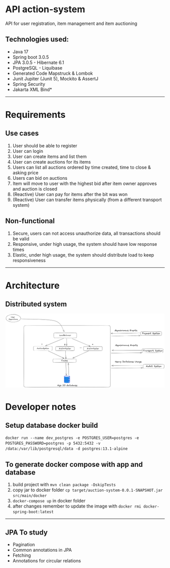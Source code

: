 # API action-system
API for user registration, item management and item auctioning

## Technologies used:

* Java 17
* Spring boot 3.0.5
* JPA 3.0.5 - Hibernate 6.1
* PostgreSQL - Liquibase
* Generated Code Mapstruck & Lombok
* Junit Jupiter (Junit 5), Mockito & AssertJ
* Spring Security
* Jakarta XML Bind* 
---
# Requirements

## Use cases
1. User should be able to register
2. User can login
3. User can create items and list them
4. User can create auctions for its items
5. Users can list all auctions ordered by time created, time to close & asking price
6. Users can bid on auctions
7. Item will move to user with the highest bid after item owner approves and auction is closed
8. (Reactive) User can pay for items after the bit was won
9. (Reactive) User can transfer items physically (from a different transport system) 

## Non-functional

1. Secure, users can not access unauthorize data, all transactions should be valid
2. Responsive, under high usage, the system should have low response times
3. Elastic, under high usage, the system should distribute load to keep responsiveness

---
# Architecture

## Distributed system
![alt text](documentation/distributed_system.png)


# Developer notes
## Setup database docker build
`docker run --name dev_postgres -e POSTGRES_USER=postgres -e POSTGRES_PASSWORD=postgres -p 5432:5432 -v /data:/var/lib/postgresql/data -d postgres:13.1-alpine`

## To generate docker compose with app and database
1. build project with `mvn clean package -DskipTests`
2. copy jar to docker folder `cp target/auction-system-0.0.1-SNAPSHOT.jar src/main/docker`
3. `docker-compose up` in docker folder
4. after changes remember to update the image with `docker rmi docker-spring-boot:latest`

---
## JPA To study
* Pagination
* Common annotations in JPA
* Fetching
* Annotations for circular relations

